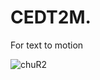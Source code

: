 # CEDT2M.
For text to motion

![chuR2](https://github.com/lplp926120/CEDT2M./assets/114665993/ac723d00-98b7-423a-b94c-5f69911f9910)

